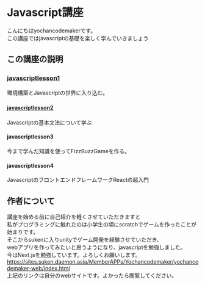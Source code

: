 # Javascript講座  
こんにちはyochancodemakerです。  
この講座ではjavascriptの基礎を楽しく学んでいきましょう  
## この講座の説明
### [javascriptlesson1](https://github.com/kg-suken/WelcomeKit/tree/main/javascript/javascriptlesson1/)　
環境構築とJavascriptの世界に入り込む。
####  [javascriptlesson2](https://github.com/kg-suken/WelcomeKit/tree/main/javascript/javascriptlesson2/)　
Javascriptの基本文法について学ぶ
#### javascriptlesson3
今まで学んだ知識を使ってFizzBuzzGameを作る。
#### javascriptlesson4
JavascriptのフロントエンドフレームワークReactの超入門
## 作者について
講座を始める前に自己紹介を軽くさせていただきますと  
私がプログラミングに触れたのは小学生の頃にscratchでゲームを作ったことが始まりです。<br>
そこからsukenに入りunityでゲーム開発を経験させていただき、<br>
webアプリを作ってみたいと思うようになり、javascriptを勉強しました。<br>
今はNext.jsを勉強しています。よろしくお願いします。<br>
https://sites.suken.daemon.asia/MemberAPPs/Yochancodemaker/yochancodemaker-web/index.html<br>
上記のリンクは自分のwebサイトです。よかったら閲覧してください。<br>
